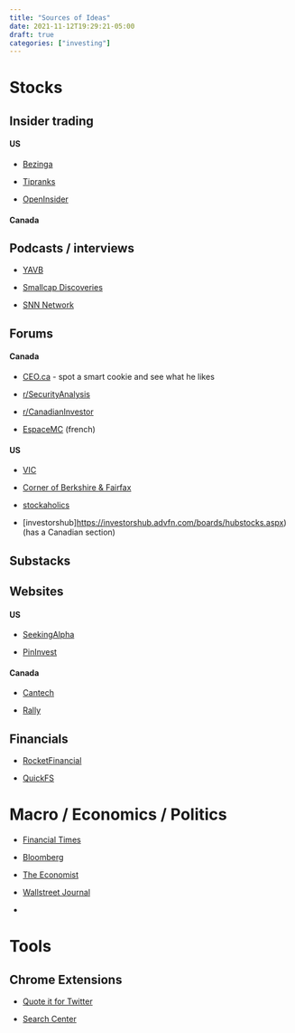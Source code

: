 ```yaml
---
title: "Sources of Ideas"
date: 2021-11-12T19:29:21-05:00
draft: true
categories: ["investing"]
---
```


# Stocks

## Insider trading

#### US

- [Bezinga](https://www.benzinga.com/sec/insider-trades/?utm_campaign=partner_feed&utm_source=yahooFinance&utm_medium=partner_feed&utm_content=site)

- [Tipranks](https://www.tipranks.com/inside-trading)

- [OpenInsider](http://openinsider.com/)

#### Canada

## Podcasts / interviews

- [YAVB](https://www.youtube.com/channel/UCVCzUJIgjDKSdEOYpTqLScw)

- [Smallcap Discoveries](https://www.youtube.com/channel/UCwNqaXGAi7t2xtcBIgcTP-A)

- [SNN Network](https://www.youtube.com/user/SNNWire)

## Forums

#### Canada

- [CEO.ca](https://ceo.ca/) - spot a smart cookie and see what he likes

- [r/SecurityAnalysis](https://www.reddit.com/r/SecurityAnalysis/)

- [r/CanadianInvestor](https://www.reddit.com/r/CanadianInvestor/)

- [EspaceMC](https://discussion.espacemc.com/) (french)

#### US

- [VIC](https://www.valueinvestorsclub.com/ideas)

- [Corner of Berkshire & Fairfax](https://thecobf.com/forum/)

- [stockaholics](https://www.stockaholics.net/)

- [investorshub]https://investorshub.advfn.com/boards/hubstocks.aspx) (has a Canadian section)

## Substacks

## Websites

#### US

- [SeekingAlpha](https://seekingalpha.com/)

- [PinInvest](https://pininvest.com/themes/browse/3g5mw4yn)

#### Canada

- [Cantech](https://www.cantechletter.com/)

- [Rally](https://www.rally-co.ca/)

## Financials

- [RocketFinancial](https://rocketfinancial.com/)

- [QuickFS](https://quickfs.net/)


# Macro / Economics / Politics

- [Financial Times](https://www.ft.com/)

- [Bloomberg](https://www.bloomberg.com/canada)

- [The Economist](https://www.economist.com/)

- [Wallstreet Journal](https://www.wsj.com/)

- 

# Tools

## Chrome Extensions

- [Quote it for Twitter](https://chrome.google.com/webstore/detail/quote-it/ffiddomocpngihigkmballigcbhjkpob)

- [Search Center](https://chrome.google.com/webstore/detail/search-center/ndfplmdnbnefomnjiknbpejdceedhdmf?hl=en)
